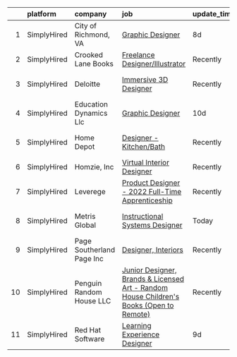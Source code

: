 

|    | platform    | company                   | job                                                                                                                                                                                             | update_time   | location                      |
|---:|:------------|:--------------------------|:------------------------------------------------------------------------------------------------------------------------------------------------------------------------------------------------|:--------------|:------------------------------|
|  1 | SimplyHired | City of Richmond, VA      | [Graphic Designer](https://www.simplyhired.com/job/hXSimG8sTGj0yIxmNg1vWO5aSCKC8MWVUtxrIJLUl_GzvJtLRQ1XBQ?q=3d+designer)                                                                        | 8d            | Richmond, VA                  |
|  2 | SimplyHired | Crooked Lane Books        | [Freelance Designer/Illustrator](https://www.simplyhired.com/job/7-oep-i_7yGCdk0DJ_OH2vzdbNj70sC1mFujxIhSI1Owd9RNnsIQkw?q=3d+designer)                                                          | Recently      | Remote                        |
|  3 | SimplyHired | Deloitte                  | [Immersive 3D Designer](https://www.simplyhired.com/job/lD7llkFpo0NcOGWmPU3QbWc8NzjZ1CWQEY-J42SJ_0tQV8pESz_1-Q?q=3d+designer)                                                                   | Recently      | Raleigh, NC +28 locations     |
|  4 | SimplyHired | Education Dynamics Llc    | [Graphic Designer](https://www.simplyhired.com/job/Om3yykMqQ-pcdD9F_x3sNum30ZQgsU3mff-N29Z0VOLfReEcI83EVQ?q=3d+designer)                                                                        | 10d           | Remote                        |
|  5 | SimplyHired | Home Depot                | [Designer - Kitchen/Bath](https://www.simplyhired.com/job/LO7XqAB3i7Fnbyph5cEsLtRUW3XjAsDJ0u5FvVmYcToY1eAWASY3cQ?q=3d+designer)                                                                 | Recently      | South Hill, VA +126 locations |
|  6 | SimplyHired | Homzie, Inc               | [Virtual Interior Designer](https://www.simplyhired.com/job/7PEglJMm2BIPDW3p7bC1eTbnBnq9ZWVZecQaHxU7AN_QC_1Y7WqAPw?q=3d+designer)                                                               | Recently      | Remote                        |
|  7 | SimplyHired | Leverege                  | [Product Designer - 2022 Full-Time Apprenticeship](https://www.simplyhired.com/job/f2PnrkNkoKjnF_c7MsOM41LbDj7RDHIKkfuGC1pKOOPB0dNQ0HmV5w?q=3d+designer)                                        | Recently      | Remote                        |
|  8 | SimplyHired | Metris Global             | [Instructional Systems Designer](https://www.simplyhired.com/job/nT0o45VvErlwVCQumFNsraq1dAoY6qJKBe9C4ZEMte74Y8tqxY2TJQ?q=3d+designer)                                                          | Today         | Yorktown, VA +1 location      |
|  9 | SimplyHired | Page Southerland Page Inc | [Designer, Interiors](https://www.simplyhired.com/job/zKazuQrqbHDAQTTEL4irXALGqycN28JVG7Ew0TsvcP7k6PQBmU3jxw?q=3d+designer)                                                                     | Recently      | Raleigh, NC +2 locations      |
| 10 | SimplyHired | Penguin Random House LLC  | [Junior Designer, Brands & Licensed Art - Random House Children's Books (Open to Remote)](https://www.simplyhired.com/job/gH3waUaaEZWiJ28DEHFm7xKrgWmuMXpgd-FdbKc3X12hyKTLyKUXBQ?q=3d+designer) | Recently      | New York, NY                  |
| 11 | SimplyHired | Red Hat Software          | [Learning Experience Designer](https://www.simplyhired.com/job/hAdNZyzBS7cnUMJsBqab8ZPTWlLR0zzLeIMek6hsa_MX8NTAe3nWfQ?q=3d+designer)                                                            | 9d            | Raleigh, NC +1 location       |